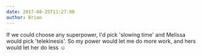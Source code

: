 ```yaml
---
date: 2017-08-25T11:27:00
author: Brian
---
```

If we could choose any superpower, I'd pick 'slowing time' and Melissa would pick 'telekinesis'. So my power would let me do more work, and hers would let her do less ☺️
